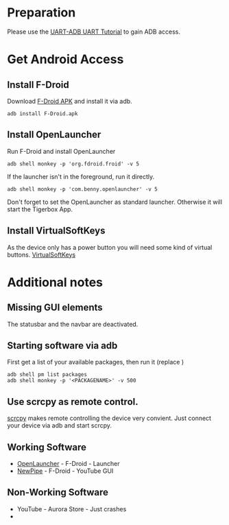 # Preparation
Please use the [UART-ADB UART Tutorial](https://github.com/tigerbox-reverse-engineering/tigerbox/wiki/Hardware-Overview) to gain ADB access.
# Get Android Access
## Install F-Droid
Download [F-Droid APK](https://f-droid.org/F-Droid.apk) and install it via adb.
```
adb install F-Droid.apk
```
## Install OpenLauncher
Run F-Droid and install OpenLauncher
```
adb shell monkey -p 'org.fdroid.froid' -v 5
```
If the launcher isn't in the foreground, run it directly.
```
adb shell monkey -p 'com.benny.openlauncher' -v 5
```
Don't forget to set the OpenLauncher as standard launcher. Otherwise it will start the Tigerbox App.
## Install VirtualSoftKeys
As the device only has a power button you will need some kind of virtual buttons.
[VirtualSoftKeys](https://f-droid.org/packages/tw.com.daxia.virtualsoftkeys/)
# Additional notes
## Missing GUI elements
The statusbar and the navbar are deactivated.
## Starting software via adb
First get a list of your available packages, then run it (replace <PACKAGENAME>)
```
adb shell pm list packages
adb shell monkey -p '<PACKAGENAME>' -v 500
```
## Use scrcpy as remote control.
[scrcpy](https://github.com/Genymobile/scrcpy) makes remote controlling the device very convient. Just connect your device via adb and start scrcpy.
## Working Software
* [OpenLauncher](http://f-droid.org/packages/com.benny.openlauncher/) - F-Droid - Launcher
* [NewPipe](https://f-droid.org/packages/org.schabi.newpipe/) - F-Droid - YouTube GUI
## Non-Working Software
* YouTube - Aurora Store - Just crashes
* 